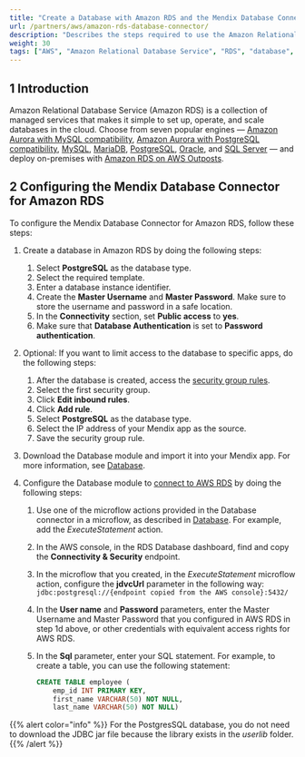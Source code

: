 ```yaml
---
title: "Create a Database with Amazon RDS and the Mendix Database Connector"
url: /partners/aws/amazon-rds-database-connector/
description: "Describes the steps required to use the Amazon Relational Database Service (RDS) with the Mendix Database Connector."
weight: 30
tags: ["AWS", "Amazon Relational Database Service", "RDS", "database", "Mendix Database Connector"]
---
```


## 1 Introduction

Amazon Relational Database Service (Amazon RDS) is a collection of managed services that makes it simple to set up, operate, and scale databases in the cloud. Choose from seven popular engines — [Amazon Aurora with MySQL compatibility](https://aws.amazon.com/rds/aurora/?pg=ln&sec=hiw), [Amazon Aurora with PostgreSQL compatibility](https://aws.amazon.com/rds/aurora/?pg=ln&sec=hiw), [MySQL](https://aws.amazon.com/rds/mysql/?pg=ln&sec=hiw), [MariaDB](https://aws.amazon.com/rds/mariadb/?pg=ln&sec=hiw), [PostgreSQL](https://aws.amazon.com/rds/postgresql/?pg=ln&sec=hiw), [Oracle](https://aws.amazon.com/rds/oracle/?pg=ln&sec=hiw), and [SQL Server](https://aws.amazon.com/rds/sqlserver/?pg=ln&sec=hiw) — and deploy on-premises with [Amazon RDS on AWS Outposts](https://aws.amazon.com/rds/outposts/?pg=ln&sec=hiw).

## 2 Configuring the Mendix Database Connector for Amazon RDS

To configure the Mendix Database Connector for Amazon RDS, follow these steps: 

1. Create a database in Amazon RDS by doing the following steps:
    1. Select **PostgreSQL** as the database type.
    2. Select the required template.
    3. Enter a database instance identifier. 
    4. Create the **Master Username** and **Master Password**. 
    Make sure to store the username and password in a safe location.
    5. In the **Connectivity** section, set **Public access** to **yes**.
    6. Make sure that **Database Authentication** is set to **Password authentication**.

2. Optional: If you want to limit access to the database to specific apps, do the following steps:
    1. After the database is created, access the [security group rules](https://docs.aws.amazon.com/vpc/latest/userguide/VPC_SecurityGroups.html#SecurityGroupRules).
    2. Select the first security group.
    3. Click **Edit inbound rules**.
    4. Click **Add rule**.
    5. Select **PostgreSQL** as the database type.
    6. Select the IP address of your Mendix app as the source.
    7. Save the security group rule.
3. Download the Database module and import it into your Mendix app. For more information, see [Database](/appstore/connectors/database-connector/).
4. Configure the Database module to [connect to AWS RDS](https://docs.aws.amazon.com/AmazonRDS/latest/UserGuide/USER_ConnectToPostgreSQLInstance.html#USER_ConnectToPostgreSQLInstance.JDBCDriverPostgreSQL) by doing the following steps:
    1. Use one of the microflow actions provided in the Database connector in a microflow, as described in [Database](/appstore/connectors/database-connector/).
        For example, add the *ExecuteStatement* action.
    2. In the AWS console, in the RDS Database dashboard, find and copy the **Connectivity & Security** endpoint.
    3. In the microflow that you created, in the *ExecuteStatement* microflow action, configure the **jdvcUrl** parameter in the following way: `jdbc:postgresql://{endpoint copied from the AWS console}:5432/`
    4. In the **User name** and **Password** parameters, enter the Master Username and Master Password that you configured in AWS RDS in step 1d above, or other credentials with equivalent access rights for AWS RDS. 
    5. In the **Sql** parameter, enter your SQL statement.
        For example, to create a table, you can use the following statement:

        ```sql {linenos=false}
        CREATE TABLE employee (
            emp_id INT PRIMARY KEY,
            first_name VARCHAR(50) NOT NULL,
            last_name VARCHAR(50) NOT NULL)
        ```

{{% alert color="info" %}}
For the PostgresSQL database, you do not need to download the JDBC jar file because the library exists in the *userlib* folder.
{{% /alert %}}
